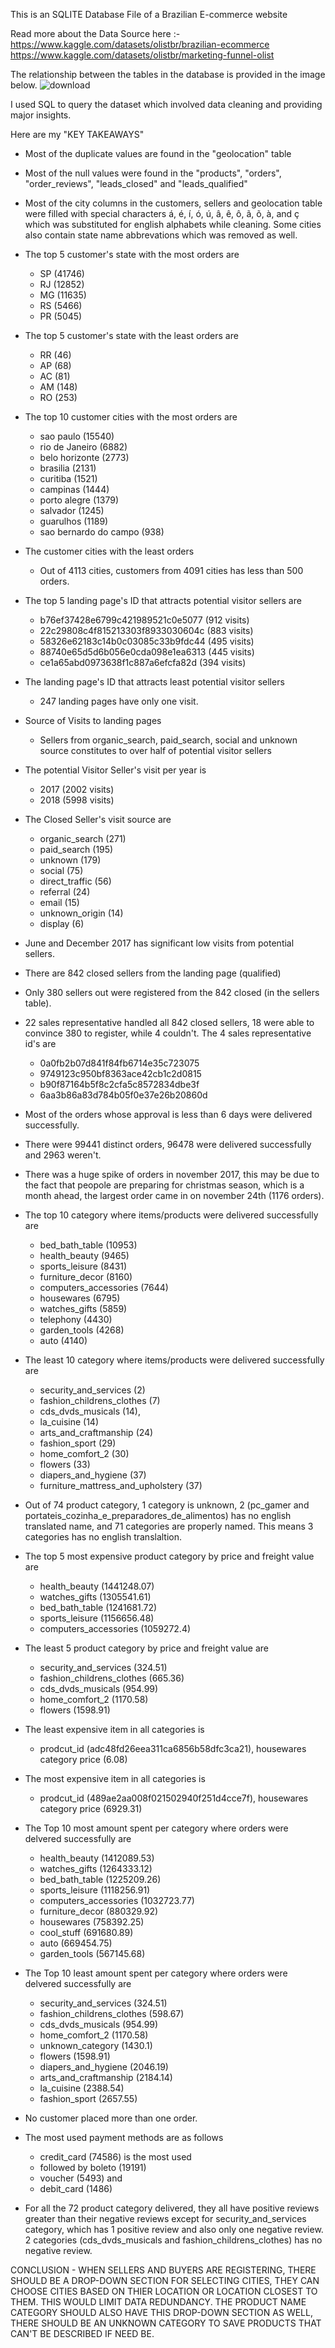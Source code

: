 This is an SQLITE Database File of a Brazilian E-commerce website

Read more about the Data Source here :-
https://www.kaggle.com/datasets/olistbr/brazilian-ecommerce
https://www.kaggle.com/datasets/olistbr/marketing-funnel-olist

The relationship between the tables in the database is provided in the image below.
![download](https://github.com/user-attachments/assets/c9ae9eac-1e07-46fc-bb3d-a7401f327c1a)


I used SQL to query the dataset which involved data cleaning and providing major insights.

Here are my "KEY TAKEAWAYS"
* Most of the duplicate values are found in the "geolocation" table

* Most of the null values were found in the "products", "orders", "order_reviews", "leads_closed" and "leads_qualified"

* Most of the city columns in the customers, sellers and geolocation table were filled with special characters á, é, í, ó, ú, â, ê, ô, ã, õ, à, and ç which was substituted for english alphabets while cleaning. Some cities also contain state name abbrevations which was removed as well.


* The top 5 customer's state with the most orders are
    - SP (41746)
    - RJ (12852)
    - MG (11635)
    - RS (5466)
    - PR (5045)



* The top 5 customer's state with the least orders are
    - RR (46)
    - AP (68)
    - AC (81)
    - AM (148)
    - RO (253)


* The top 10 customer cities with the most orders are
    - sao paulo (15540)
    - rio de Janeiro (6882)
    - belo horizonte (2773)
    - brasilia (2131)
    - curitiba (1521)
    - campinas (1444)
    - porto alegre (1379)
    - salvador (1245)
    - guarulhos (1189)
    - sao bernardo do campo (938)
      


 * The customer cities with the least orders 
    - Out of 4113 cities, customers from 4091 cities has less than 500 orders.


  
 * The top 5 landing page's ID that attracts potential visitor sellers are
     - b76ef37428e6799c421989521c0e5077 (912 visits)
     - 22c29808c4f815213303f8933030604c (883 visits)
     - 58326e62183c14b0c03085c33b9fdc44 (495 visits)
     - 88740e65d5d6b056e0cda098e1ea6313 (445 visits)
     - ce1a65abd0973638f1c887a6efcfa82d (394 visits)


  
 * The landing page's ID that attracts least potential visitor sellers
     - 247 landing pages have only one visit.


  
 * Source of Visits to landing pages
     - Sellers from organic_search, paid_search, social and unknown source constitutes to
       over half of potential visitor sellers



  * The potential Visitor Seller's visit per year is
      - 2017 (2002 visits)
      - 2018 (5998 visits)



  * The Closed Seller's visit source are
      - organic_search (271)
      - paid_search (195)
      - unknown (179)
      - social (75)
      - direct_traffic (56)
      - referral (24)
      - email (15)
      - unknown_origin (14)
      - display (6)


   
  * June and December 2017 has significant low visits from potential sellers.


    
  * There are 842 closed sellers from the landing page (qualified)



  * Only 380 sellers out were registered from the 842 closed (in the sellers table).


    
  * 22 sales representative handled all 842 closed sellers, 18 were able to convince 380
    to register, while 4 couldn't. The 4 sales representative id's are
      - 0a0fb2b07d841f84fb6714e35c723075
      - 9749123c950bf8363ace42cb1c2d0815
      - b90f87164b5f8c2cfa5c8572834dbe3f
      - 6aa3b86a83d784b05f0e37e26b20860d


   
  * Most of the orders whose approval is less than 6 days were delivered successfully.


    
  * There were 99441 distinct orders, 96478 were delivered successfully and 2963 weren't.



  * There was a huge spike of orders in november 2017, this may be due to the fact that
    peopole are preparing for christmas season, which is a month ahead, the largest order
    came in on november 24th (1176 orders).



  * The top 10 category where items/products were delivered successfully are
      - bed_bath_table (10953)
      - health_beauty (9465)
      - sports_leisure (8431)
      - furniture_decor (8160)
      - computers_accessories (7644)
      - housewares (6795)
      - watches_gifts (5859)
      - telephony (4430)
      - garden_tools (4268)
      - auto (4140)



  * The least 10 category where items/products were delivered successfully are
      - security_and_services (2)
      - fashion_childrens_clothes (7)
      - cds_dvds_musicals (14),
      - la_cuisine (14)
      - arts_and_craftmanship (24)
      - fashion_sport (29)
      - home_comfort_2 (30)
      - flowers (33)
      - diapers_and_hygiene (37)
      - furniture_mattress_and_upholstery (37)


   
  * Out of 74 product category, 1 category is unknown, 2 (pc_gamer and
    portateis_cozinha_e_preparadores_de_alimentos) has no english translated name, and 71
    categories are properly named. This means 3 categories has no english translaltion.



  * The top 5 most expensive product category by price and freight value are
      - health_beauty (1441248.07)
      - watches_gifts (1305541.61)
      - bed_bath_table (1241681.72)
      - sports_leisure (1156656.48)
      - computers_accessories (1059272.4)



  * The least 5 product category by price and freight value are
      - security_and_services (324.51)
      - fashion_childrens_clothes (665.36)
      - cds_dvds_musicals (954.99)
      - home_comfort_2 (1170.58)
      - flowers (1598.91)


    
  * The least expensive item in all categories is
      - prodcut_id (adc48fd26eea311ca6856b58dfc3ca21), housewares category
        price (6.08)



  * The most expensive item in all categories is
      - prodcut_id (489ae2aa008f021502940f251d4cce7f), housewares category
        price (6929.31)


    
  * The Top 10 most amount spent per category where orders were delvered successfully are
      - health_beauty (1412089.53)
      - watches_gifts (1264333.12)
      - bed_bath_table (1225209.26)
      - sports_leisure (1118256.91)
      - computers_accessories (1032723.77)
      - furniture_decor (880329.92)
      - housewares (758392.25)
      - cool_stuff (691680.89)
      - auto (669454.75)
      - garden_tools (567145.68)



  * The Top 10 least amount spent per category where orders were delvered successfully are
      - security_and_services (324.51)
      - fashion_childrens_clothes (598.67)
      - cds_dvds_musicals (954.99)
      - home_comfort_2 (1170.58)
      - unknown_category (1430.1)
      - flowers (1598.91)
      - diapers_and_hygiene (2046.19)
      - arts_and_craftmanship (2184.14)
      - la_cuisine (2388.54)
      - fashion_sport (2657.55)


   
  * No customer placed more than one order.



  * The most used payment methods are as follows
      - credit_card (74586) is the most used
      - followed by	boleto (19191)
      - voucher (5493) and
      - debit_card (1486)


   
  * For all the 72 product category delivered, they all have positive reviews greater
    than their negative reviews except for security_and_services category, which has 1
    positive review and also only one negative review.
    2 categories (cds_dvds_musicals and fashion_childrens_clothes) has no negative review.





CONCLUSION - WHEN SELLERS AND BUYERS ARE REGISTERING, THERE SHOULD BE A DROP-DOWN SECTION FOR SELECTING CITIES, THEY CAN CHOOSE CITIES BASED ON THIER LOCATION OR LOCATION CLOSEST TO THEM. THIS WOULD LIMIT DATA REDUNDANCY. THE PRODUCT NAME CATEGORY SHOULD ALSO HAVE THIS DROP-DOWN SECTION AS WELL, THERE SHOULD BE AN UNKNOWN CATEGORY TO SAVE PRODUCTS THAT CAN'T BE DESCRIBED IF NEED BE. 

    


     
    























